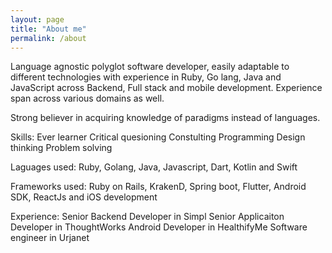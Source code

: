 ```yaml
---
layout: page
title: "About me"
permalink: /about
---
```


Language agnostic polyglot software developer, easily adaptable to different technologies
with experience in Ruby, Go lang, Java and JavaScript across Backend, Full stack and mobile 
development. Experience span across various domains as well.

Strong believer in acquiring knowledge of paradigms instead of languages. 

Skills:
Ever learner
Critical quesioning
Constulting
Programming
Design thinking
Problem solving

Laguages used:
Ruby, Golang, Java, Javascript, Dart, Kotlin and Swift

Frameworks used:
Ruby on Rails, KrakenD, Spring boot, Flutter, Android SDK, ReactJs and iOS development

Experience:
Senior Backend Developer in Simpl
Senior Applicaiton Developer in ThoughtWorks
Android Developer in HealthifyMe
Software engineer in Urjanet